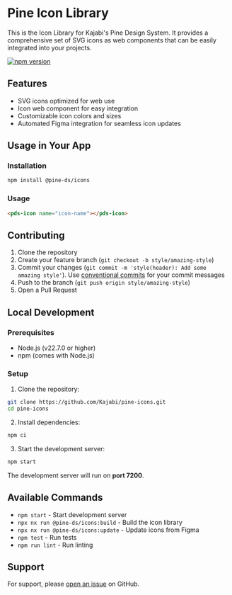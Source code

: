 # Pine Icon Library

This is the Icon Library for Kajabi's Pine Design System. It provides a comprehensive set of SVG icons as web components that can be easily integrated into your projects.

[![npm version](https://badge.fury.io/js/%40pine-ds%2Ficons.svg)](https://badge.fury.io/js/%40pine-ds%2Ficons)

## Features

- SVG icons optimized for web use
- Icon web component for easy integration
- Customizable icon colors and sizes
- Automated Figma integration for seamless icon updates

## Usage in Your App
### Installation

```bash
npm install @pine-ds/icons
```

### Usage

```html
<pds-icon name="icon-name"></pds-icon>
```

## Contributing

1. Clone the repository
2. Create your feature branch (`git checkout -b style/amazing-style`)
3. Commit your changes (`git commit -m 'style(header): Add some amazing style'`). Use [conventional commits](https://www.conventionalcommits.org/en/v1.0.0/) for your commit messages
4. Push to the branch (`git push origin style/amazing-style`)
5. Open a Pull Request

## Local Development

### Prerequisites

- Node.js (v22.7.0 or higher)
- npm (comes with Node.js)

### Setup

1. Clone the repository:
```bash
git clone https://github.com/Kajabi/pine-icons.git
cd pine-icons
```

2. Install dependencies:
```bash
npm ci
```

3. Start the development server:
```bash
npm start
```

The development server will run on **port 7200**.

## Available Commands

- `npm start` - Start development server
- `npx nx run @pine-ds/icons:build` - Build the icon library
- `npx nx run @pine-ds/icons:update` - Update icons from Figma
- `npm test` - Run tests
- `npm run lint` - Run linting

## Support

For support, please [open an issue](https://github.com/Kajabi/pine-icons/issues/new) on GitHub.
